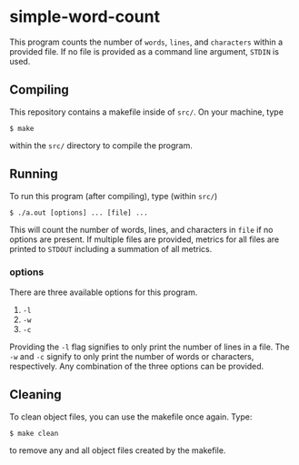 # simple-word-count

This program counts the number of `words`, `lines`, and `characters` within a provided file. If no file is provided as a command line argument, `STDIN` is used.

## Compiling

This repository contains a makefile inside of `src/`. On your machine, type

```
$ make
```
within the `src/` directory to compile the program.

## Running

To run this program (after compiling), type (within `src/`)

```
$ ./a.out [options] ... [file] ...
```

This will count the number of words, lines, and characters in `file` if no options are present. If multiple files are provided, metrics for all files are printed to `STDOUT` including a summation of all metrics.

### options

There are three available options for this program.
1. `-l`
2. `-w`
3. `-c`

Providing the `-l` flag signifies to only print the number of lines in a file. The `-w` and `-c` signify to only print the number of words or characters, respectively. Any combination of the three options can be provided.

## Cleaning

To clean object files, you can use the makefile once again. Type:

```
$ make clean
```

to remove any and all object files created by the makefile.
